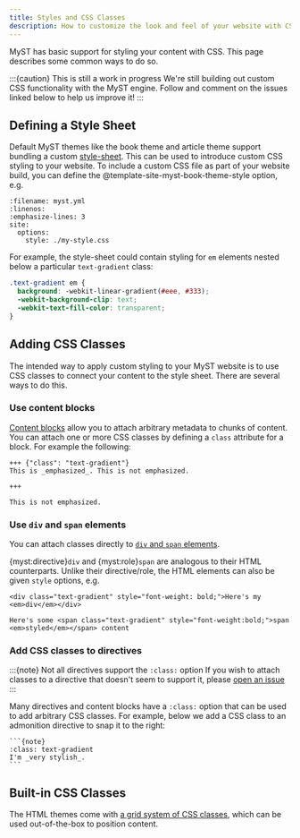 ```yaml
---
title: Styles and CSS Classes
description: How to customize the look and feel of your website with CSS.
---
```


MyST has basic support for styling your content with CSS.
This page describes some common ways to do so.

:::{caution} This is still a work in progress
We're still building out custom CSS functionality with the MyST engine.
Follow and comment on the issues linked below to help us improve it!
:::

## Defining a Style Sheet

Default MyST themes like the book theme and article theme support bundling a custom [style-sheet](https://en.wikipedia.org/wiki/CSS). This can be used to introduce custom CSS styling to your website. To include a custom CSS file as part of your website build, you can define the @template-site-myst-book-theme-style option, e.g.

```{code} yaml
:filename: myst.yml
:linenos:
:emphasize-lines: 3
site:
  options:
    style: ./my-style.css
```

For example, the style-sheet could contain styling for `em` elements nested below a particular `text-gradient` class:

```css
.text-gradient em {
  background: -webkit-linear-gradient(#eee, #333);
  -webkit-background-clip: text;
  -webkit-text-fill-color: transparent;
}
```

## Adding CSS Classes

The intended way to apply custom styling to your MyST website is to use CSS classes to connect your content to the style sheet. There are several ways to do this.

### Use content blocks

[Content blocks](../blocks.md) allow you to attach arbitrary metadata to chunks of content.
You can attach one or more CSS classes by defining a `class` attribute for a block.
For example the following:

```{myst}
+++ {"class": "text-gradient"}
This is _emphasized_. This is not emphasized.

+++

This is not emphasized.
```

### Use `div` and `span` elements

You can attach classes directly to [`div` and `span` elements](#div-and-span).

{myst:directive}`div` and {myst:role}`span` are analogous to their HTML counterparts. Unlike their directive/role, the HTML elements can also be given `style` options, e.g.

```{myst}
<div class="text-gradient" style="font-weight: bold;">Here's my <em>div</em></div>

Here's some <span class="text-gradient" style="font-weight:bold;">span <em>styled</em></span> content
```

### Add CSS classes to directives

:::{note} Not all directives support the `:class:` option
If you wish to attach classes to a directive that doesn't seem to support it, please [open an issue](https://github.com/jupyter-book/mystmd/issues)
:::

Many directives and content blocks have a `:class:` option that can be used to add arbitrary CSS classes.
For example, below we add a CSS class to an admonition directive to snap it to the right:

````{myst}
```{note}
:class: text-gradient
I'm _very stylish_.
```
````

## Built-in CSS Classes

The HTML themes come with [a grid system of CSS classes](https://jupyter-book.github.io/myst-theme/?path=/docs/components-grid-system--docs), which can be used out-of-the-box to position content.
